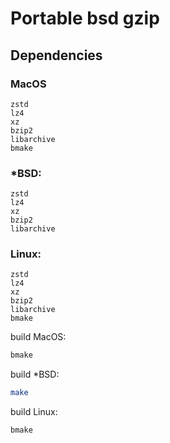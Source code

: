 # Portable bsd gzip

## Dependencies
### MacOS
```
zstd
lz4
xz
bzip2
libarchive
bmake
```
### *BSD:
```
zstd
lz4
xz
bzip2
libarchive
```
### Linux:
```
zstd
lz4
xz
bzip2
libarchive
bmake
```

build MacOS:
```sh
bmake
```
build *BSD:
```sh
make
```
build Linux:
```sh
bmake
```
